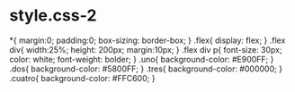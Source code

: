 # style.css-2

*{
    margin:0;
    padding:0;
    box-sizing: border-box;
}
.flex{
    display: flex;
}
.flex div{
    width:25%;
    height: 200px;
    margin:10px;
}
.flex div p{
    font-size: 30px;
    color: white;
    font-weight: bolder;
}
.uno{
    background-color: #E900FF;
}
.dos{
    background-color: #5800FF;
}
.tres{
    background-color: #000000;
}
.cuatro{
    background-color: #FFC600;
}
